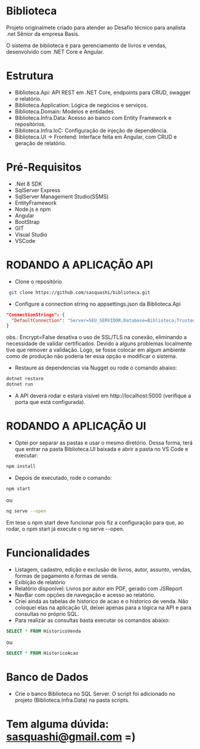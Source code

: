 # Biblioteca
Projeto originalmete criado para atender ao Desafio técnico para analista .net Sênior da empresa Basis.

O sistema de biblioteca é para gerenciamento de livros e vendas, desenvolvido com .NET Core e Angular.

# Estrutura

* Biblioteca.Api: API REST em .NET Core, endpoints para CRUD, swagger e relatório.
* Biblioteca.Application: Lógica de negócios e serviços.
* Biblioteca.Domain: Modelos e entidades.
* Biblioteca.Infra.Data: Acesso ao banco com Entity Framework e repositórios.
* Biblioteca.Infra.IoC: Configuração de injeção de dependência.
* Biblioteca.UI -> Frontend: Interface feita em Angular, com CRUD e geração de relatório.

# Pré-Requisitos

* .Net 8 SDK
* SqlServer Express
* SqlServer Management Studio(SSMS)
* EntityFramework
* Node.js e npm
* Angular
* BootStrap
* GIT
* Visual Studio
* VSCode

# RODANDO A APLICAÇÃO API

* Clone o repositório
```bash
 git clone https://github.com/sasquashi/biblioteca.git
```
* Configure a connection string no appsettings.json da Biblioteca.Api
```json
"ConnectionStrings": {
  "DefaultConnection": "Server=SEU_SERVIDOR;Database=Biblioteca;Trusted_Connection=True;Encrypt=False"
}
```
obs.: Encrypt=False desativa o uso de SSL/TLS na conexão, eliminando a necessidade de validar certificados. Devido a alguns problemas localmente tive que remover a validação. Logo, se fosse colocar em algum ambiente como de produção não poderia ter essa opção e modificar o sistema.

* Restaure as dependencias via Nugget ou rode o comando abaixo:
```bash
dotnet restore
dotnet run
```
* A API deverá rodar e estará visível em http://localhost:5000 (verifique a porta que está configurada).

# RODANDO A APLICAÇÃO UI
* Optei por separar as pastas e usar o mesmo diretório. Dessa forma, terá que entrar na pasta Biblioteca.UI baixada e abrir a pasta no VS Code e executar:

```bash
npm install
```
* Depois de executado, rode o comando:
```bash
npm start
```
ou 
```bash
ng serve --open
```

Em tese o npm start deve funcionar pois fiz a configuração para que, ao rodar, o npm start já execute o ng serve --open.

# Funcionalidades
* Listagem, cadastro, edição e exclusão de livros, autor, assunto, vendas, formas de pagamento e formas de venda.
* Exibição de relatório
* Relatório disponível: Livros por autor em PDF, gerado com JSReport
* NavBar com opções de navegação e acesso ao relatório.
* Criei ainda as tabelas de  historico de acao e o historico de venda. Não coloquei elas na aplicação UI, deixei apenas para a lógica na API e para consultas no próprio SQL.
* Para realizar as consultas basta executar os comandos abaixo:
```sql
SELECT * FROM HistoricoVenda
```
ou

```sql
SELECT * FROM HistoricoAcao
```

# Banco de Dados
* Crie o banco Biblioteca no SQL Server. O script foi adicionado no projeto (Biblioteca.Infra.Data) na pasta scripts.


# Tem alguma dúvida: sasquashi@gmail.com =)
